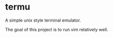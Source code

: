 # termu

A simple unix style terminal emulator.

The goal of this project is to run vim relatively well.
